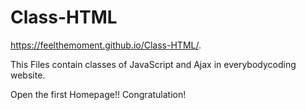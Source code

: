 # Class-HTML

https://feelthemoment.github.io/Class-HTML/.

This Files contain classes of JavaScript and Ajax in everybodycoding website.

Open the first Homepage!! Congratulation! 
